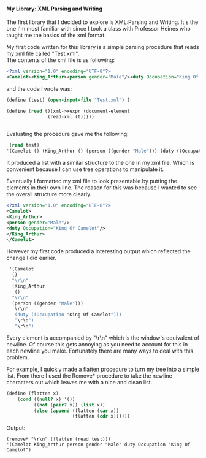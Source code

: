 #### My Library: XML Parsing and Writing

The first library that I decided to explore is XML:Parsing and Writing. It's the one I'm most familiar with since I took a class with Professor Heines who taught me the basics of the xml format. 

My first code written for this library is a simple parsing procedure that reads my xml file called "Test.xml".  
The contents of the xml file is as following:
```xml
<?xml version="1.0" encoding="UTF-8"?>
<Camelot><King_Arthur><person gender="Male"/><duty Occupation="King Of Camelot"/></King_Arthur</Camelot>
```

and the code I wrote was:
```scheme
(define (test) (open-input-file "Test.xml") )

(define (read t)(xml->xexpr (document-element
               (read-xml (t)))))
               
```
Evaluating the procedure gave me the following:
```scheme
 (read test)                           
'(Camelot () (King_Arthur () (person ((gender "Male"))) (duty ((Occupation "King Of Camelot")))))                        
```                            
It produced a list with a similar structure to the one in my xml file. Which is convenient because I can use tree operations to manipulate it.

Eventually I formatted my xml file to look presentable by putting the elements in their own line. The reason for this was because I wanted to see the overall structure more clearly.
```xml
<?xml version="1.0" encoding="UTF-8"?>
<Camelot>
<King_Arthur>
<person gender="Male"/>
<duty Occupation="King Of Camelot"/>
</King_Arthur>
</Camelot>
```

However my first code produced a interesting output which reflected the change I did earlier.

```scheme
 '(Camelot
  ()
  "\r\n"
  (King_Arthur
   ()
  "\r\n"
  (person ((gender "Male")))
   \r\n"
   (duty ((Occupation "King Of Camelot")))
   "\r\n")
   "\r\n")
  ```
Every element is accompanied by "\r\n" which is the window's equivalent of newline. Of course this gets annoying as you need to account for this in each newline you make. Fortunately there are many ways to deal with this problem. 

For example, I quickly made a flatten procedure to turn my tree into a simple list. From there I used the Remove* procedure to take the newline characters out which leaves me with a nice and clean list.

```scheme
(define (flatten x)
    (cond ((null? x) '())
          ((not (pair? x)) (list x))
          (else (append (flatten (car x))
                        (flatten (cdr x))))))
 ```            
 Output:
 ```
 (remove* "\r\n" (flatten (read test)))
 '(Camelot King_Arthur person gender "Male" duty Occupation "King Of Camelot")
 ```

